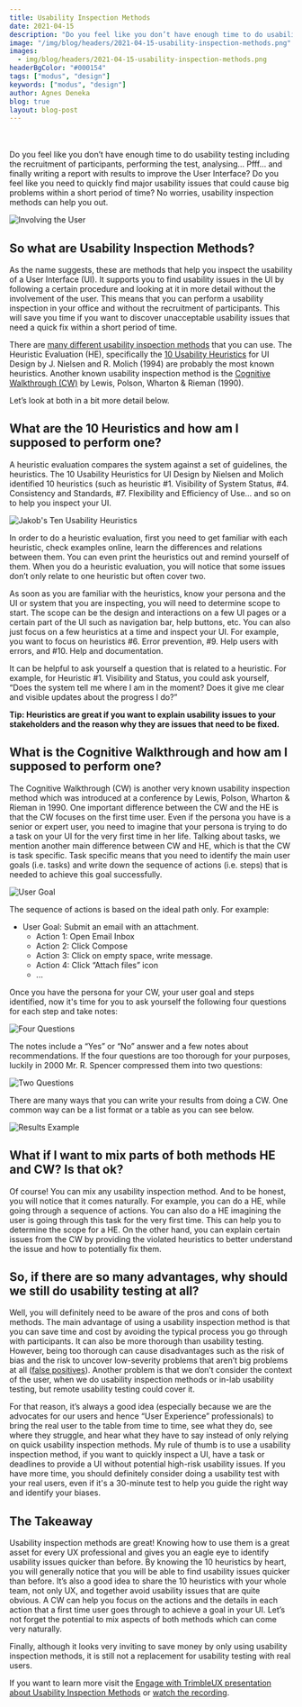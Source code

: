 ```yaml
---
title: Usability Inspection Methods
date: 2021-04-15
description: "Do you feel like you don’t have enough time to do usability testing? Usability inspection methods can help you out."
image: "/img/blog/headers/2021-04-15-usability-inspection-methods.png"
images:
  - img/blog/headers/2021-04-15-usability-inspection-methods.png
headerBgColor: "#000154"
tags: ["modus", "design"]
keywords: ["modus", "design"]
author: Agnes Deneka
blog: true
layout: blog-post
---
```


<br><br>
Do you feel like you don’t have enough time to do usability testing including the recruitment of participants, performing the test, analysing… Pfff… and finally writing a report with results to improve the User Interface? Do you feel like you need to quickly find major usability issues that could cause big problems within a short period of time?  No worries, usability inspection methods can help you out.

![Involving the User](/img/usability-inspection-1.jpg)

## So what are Usability Inspection Methods?

As the name suggests, these are methods that help you inspect the usability of a User Interface (UI). It supports you to find usability issues in the UI by following a certain procedure and looking at it in more detail without the involvement of the user. This means that you can perform a usability inspection in your office and without the recruitment of participants. This will save you time if you want to discover unacceptable usability issues that need a quick fix within a short period of time.

There are [many different usability inspection methods](https://www.nngroup.com/articles/summary-of-usability-inspection-methods/) that you can use. The Heuristic Evaluation (HE), specifically the [10 Usability Heuristics](https://www.nngroup.com/articles/ten-usability-heuristics/) for UI Design  by J. Nielsen and R. Molich (1994) are probably the most known heuristics. Another known usability inspection method is the [Cognitive Walkthrough (CW)](https://www.interaction-design.org/literature/article/how-to-conduct-a-cognitive-walkthrough) by Lewis, Polson, Wharton & Rieman (1990).

Let’s look at both in a bit more detail below.

## What are the 10 Heuristics and how am I supposed to perform one?

A heuristic evaluation compares the system against a set of guidelines, the heuristics. The 10 Usability Heuristics for UI Design by Nielsen and Molich identified 10 heuristics (such as heuristic #1. Visibility of System Status, #4.  Consistency and Standards, #7. Flexibility and Efficiency of Use…  and so on to help you inspect your UI.

![Jakob's Ten Usability Heuristics](/img/usability-inspection-2.jpg)

In order to do a heuristic evaluation, first you need to get familiar with each heuristic, check examples online, learn the differences and relations between them. You can even print the heuristics out and remind yourself of them. When you do a heuristic evaluation, you will notice that some issues don’t only relate to one heuristic but often cover two.

As soon as you are familiar with the heuristics, know your persona and the UI or system that you are inspecting, you will need to determine scope to start. The scope can be the design and interactions on a few UI pages or a certain part of the UI such as navigation bar, help buttons, etc. You can also just focus on a few heuristics at a time and inspect your UI. For example, you want to focus on heuristics #6. Error prevention, #9. Help users with errors, and #10. Help and documentation.

It can be helpful to ask yourself a question that is related to a heuristic. For example,  for Heuristic #1. Visibility and Status,  you could ask yourself, “Does the system tell me where I am in the moment? Does it give me clear and visible updates about the progress I do?”

**Tip: Heuristics are great if you want to explain usability issues to your stakeholders and the reason why they are issues that need to be fixed.**

## What is the Cognitive Walkthrough and how am I supposed to perform one?

The Cognitive Walkthrough (CW) is another very known usability inspection method which was introduced at a conference by Lewis, Polson, Wharton & Rieman in 1990.
One important difference between the CW and the HE is that the CW focuses on the first time user. Even if the persona you have is a senior or expert user,  you need to imagine that your persona is trying to do a task on your UI for the very first time in her life.  Talking about tasks, we mention another main difference between CW and HE, which is that the CW is task specific. Task specific means that you need to identify the main user goals (i.e. tasks) and write down the sequence of actions (i.e. steps) that is needed to achieve this goal successfully.

![User Goal](/img/usability-inspection-3.png)

The sequence of actions is based on the ideal path only. For example:
- User Goal: Submit an email with an attachment.
  - Action 1: Open Email Inbox
  - Action 2: Click Compose
  - Action 3: Click on empty space, write message.
  - Action 4: Click “Attach files” icon
  - ...

Once you have the persona for your CW, your user goal and steps identified, now it's time for you to ask yourself the following four questions for each step and take notes:

![Four Questions](/img/usability-inspection-4.jpg)

The notes include a “Yes” or “No” answer and a few notes about recommendations.
If the four questions are too thorough for your purposes, luckily in 2000 Mr. R. Spencer compressed them into two questions:

![Two Questions](/img/usability-inspection-5.jpg)

There are many ways that you can write your results from doing a CW. One common way can be a list format or a table as you can see below.

![Results Example](/img/usability-inspection-6.jpg)

## What if I want to mix parts of both methods HE and CW? Is that ok?

Of course! You can mix any usability inspection method. And to be honest, you will notice that it comes naturally. For example, you can do a HE, while going through a sequence of actions. You can also do a HE imagining the user is going through this task for the very first time. This can help you to determine the scope for a HE. On the other hand, you can explain certain issues from the CW by providing the violated heuristics to better understand the issue and how to potentially fix them.

## So, if there are so many advantages, why should we still do usability testing at all?

Well, you will definitely need to be aware of the pros and cons of both methods. The main advantage of using a usability inspection method is that you can save time and cost by avoiding the typical process you go through with participants. It can also be more thorough than usability testing. However, being too thorough can cause disadvantages such as the risk of bias and the risk to uncover low-severity problems that aren’t big problems at all ([false positives](https://measuringu.com/false-positives/)). Another problem is that we don’t consider the context of the user, when we do usability inspection methods or in-lab usability testing, but remote usability testing could cover it.

For that reason, it’s always a good idea (especially because we are the advocates for our users and hence “User Experience” professionals) to bring the real user to the table from time to time, see what they do, see where they struggle, and hear what they have to say instead of only relying on quick usability inspection methods.
My rule of thumb is to use a usability inspection method, if you want to quickly inspect a UI, have a task or deadlines to provide a UI without potential high-risk usability issues.  If you have more time, you should definitely consider doing a usability test with your real users, even if it's a 30-minute test to help you guide the right way and identify your biases.

## The Takeaway

Usability inspection methods are great! Knowing how to use them is a great asset for every UX professional and gives you an eagle eye to identify usability issues quicker than before. By knowing the 10 heuristics by heart, you will generally notice that you will be able to find usability issues quicker than before. It’s also a good idea to share the 10 heuristics with your whole team, not only UX, and together avoid usability issues that are quite obvious. A CW can help you focus on the actions and the details in each action that a first time user goes through to achieve a goal in your UI. Let’s not forget the potential to mix aspects of both methods which can come very naturally.

Finally, although it looks very inviting to save money by only using usability inspection methods, it is still not a replacement for usability testing with real users.

If you want to learn more visit the [Engage with TrimbleUX presentation about Usability Inspection Methods](https://docs.google.com/presentation/d/1_7di7KYGt1p86YhMkSDhvU4Rvt6MeAkhLAixHD3zEas/edit#slide=id.p) or [watch the recording](https://drive.google.com/file/d/1vCa66H7DGkb0rCuAYjf_uZxB8bFtgJa-/view).
